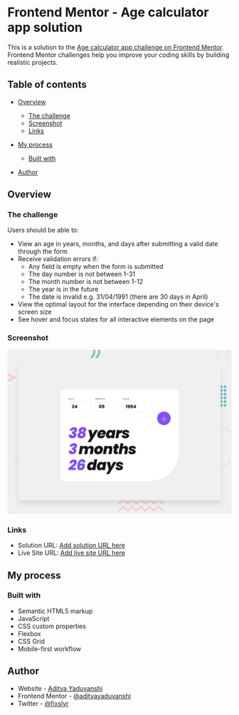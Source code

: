# Frontend Mentor - Age calculator app solution

This is a solution to the [Age calculator app challenge on Frontend Mentor](https://www.frontendmentor.io/challenges/age-calculator-app-dF9DFFpj-Q). Frontend Mentor challenges help you improve your coding skills by building realistic projects.

## Table of contents

- [Overview](#overview)
  - [The challenge](#the-challenge)
  - [Screenshot](#screenshot)
  - [Links](#links)
- [My process](#my-process)

  - [Built with](#built-with)


- [Author](#author)

## Overview

### The challenge

Users should be able to:

- View an age in years, months, and days after submitting a valid date through the form
- Receive validation errors if:
  - Any field is empty when the form is submitted
  - The day number is not between 1-31
  - The month number is not between 1-12
  - The year is in the future
  - The date is invalid e.g. 31/04/1991 (there are 30 days in April)
- View the optimal layout for the interface depending on their device's screen size
- See hover and focus states for all interactive elements on the page

### Screenshot

![](./design/desktop-preview.jpg)

### Links

- Solution URL: [Add solution URL here](https://github.com/adityayaduvanshi/age-calculator-frontendmentor)
- Live Site URL: [Add live site URL here](https://agecalculatormentor.netlify.app/)

## My process

### Built with

- Semantic HTML5 markup
- JavaScript
- CSS custom properties
- Flexbox
- CSS Grid
- Mobile-first workflow



## Author

- Website - [Aditya Yaduvanshi](https://adityayads.vercel.app/)
- Frontend Mentor - [@adityayaduvanshi](https://www.frontendmentor.io/profile/adityayaduvanshi)
- Twitter - [@fixslyr](https://www.twitter.com/fixslyr)
